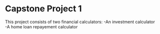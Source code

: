 # Capstone Project 1

This project consists of two financial calculators:
-An investment calculator
-A home loan repayement calculator

